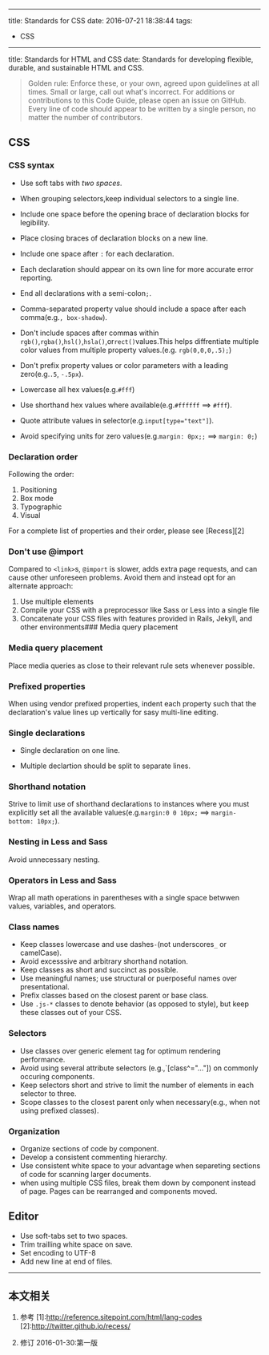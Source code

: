 ----
title: Standards for CSS
date: 2016-07-21 18:38:44
tags:
- CSS
----
title: Standards for HTML and CSS
date: 
Standards for developing flexible, durable, and sustainable HTML and CSS.
>Golden rule:
Enforce these, or your own, agreed upon guidelines at all times. Small or large, call out what's incorrect. For additions or contributions to this Code Guide, please open an issue on GitHub.
Every line of code should appear to be written by a single person, no matter the number of contributors.

## CSS
### CSS syntax
- Use soft tabs with *two spaces*.
- When grouping selectors,keep individual selectors to a single line.

- Include one space before the opening brace of declaration blocks for legibility.
- Place closing braces of declaration blocks on a new line.
- Include one space after `:` for each declaration.
- Each declaration should appear on its own line for more accurate error reporting.
- End all declarations with a semi-colon`;`.

- Comma-separated property value should include a space after each comma(e.g.`, box-shadow`).
- Don't include spaces after commas within `rgb()`,`rgba()`,`hsl()`,`hsla()`,or`rect()`values.This helps diffrentiate multiple color values from multiple property values.(e.g. `rgb(0,0,0,.5);`)
- Don't prefix property values or color parameters with a leading zero(e.g.`.5`, `-.5px`).
- Lowercase all hex values(e.g.`#fff`)
- Use shorthand hex values where available(e.g.`#ffffff` ==> `#fff`).
- Quote attribute values in selector(e.g.`input[type="text"]`).
- Avoid specifying units for zero values(e.g.`margin: 0px;;` ==> `margin: 0;`)

### Declaration order
Following the order:
1. Positioning
1. Box mode
3. Typographic
1. Visual


For a complete list of properties and their order, please see [Recess][2]

### Don't use @import
Compared to `<link>`s, `@import` is slower, adds extra page requests, and can cause other unforeseen problems. Avoid them and instead opt for an alternate approach:
1. Use multiple <link> elements
1. Compile your CSS with a preprocessor like Sass or Less into a single file
1. Concatenate your CSS files with features provided in Rails, Jekyll, and other environments### Media query placement

### Media query placement
Place media queries as close to their relevant rule sets whenever possible.


### Prefixed properties
When using vendor prefixed properties, indent each property such that the declaration's value lines up vertically for sasy multi-line editing.

### Single declarations
- Single declaration on one line.

- Multiple declartion should be split to separate lines.


### Shorthand notation
Strive to limit use of shorthand declarations to instances where you must explicitly set all the available values(e.g.`margin:0 0 10px;` ==> `margin-bottom: 10px;`).

### Nesting in Less and Sass
Avoid unnecessary nesting.

### Operators in Less and Sass
Wrap all math operations in parentheses with a single space betwwen values, variables, and operators.


### Class names
- Keep classes lowercase and use dashes`-`(not underscores`_` or camelCase).
- Avoid excesssive and arbitrary shorthand notation.
- Keep classes as short and succinct as possible.
- Use meaningful names; use structural or puerposeful names over presentational.
- Prefix classes based on the closest parent or base class.
- Use `.js-*` classes to denote behavior (as opposed to style), but keep these classes out of your CSS.

### Selectors
- Use classes over generic element tag for optimum rendering performance.
- Avoid using several attribute selectors (e.g.,`[class^="..."]) on commonly occuring components.
- Keep selectors short and strive to limit the number of elements in each selector to three.
- Scope classes to the closest parent only when necessary(e.g., when not using prefixed classes).

### Organization
- Organize sections of code by component.
- Develop a consistent commenting hierarchy.
- Use consistent white space to your advantage when separeting sections of code for scanning larger documents.
- when using multiple CSS files, break them down by component instead of page. Pages can be rearranged and components moved.

## Editor
- Use soft-tabs set to two spaces.
- Trim trailling white space on save.
- Set encoding to UTF-8
- Add new line at end of files.

***
## 本文相关
1. 参考
[1]:http://reference.sitepoint.com/html/lang-codes
[2]:http://twitter.github.io/recess/

1. 修订
2016-01-30:第一版
